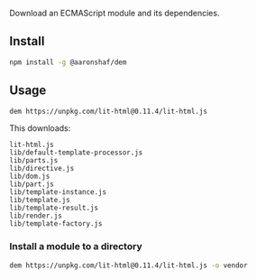 Download an ECMAScript module and its dependencies.

## Install

```bash
npm install -g @aaronshaf/dem
```

## Usage

```bash
dem https://unpkg.com/lit-html@0.11.4/lit-html.js
```

This downloads:

```
lit-html.js
lib/default-template-processor.js
lib/parts.js
lib/directive.js
lib/dom.js
lib/part.js
lib/template-instance.js
lib/template.js
lib/template-result.js
lib/render.js
lib/template-factory.js
```

### Install a module to a directory

```bash
dem https://unpkg.com/lit-html@0.11.4/lit-html.js -o vendor
```
